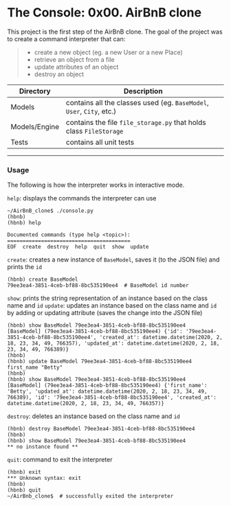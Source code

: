 # The Console: 0x00. AirBnB clone

This project is the first step of the AirBnB clone. The goal of the project was
to create a command interpreter that can:
>	- create a new object (eg. a new User or a new Place)
>	- retrieve an object from a file
>	- update attributes of an object
>	- destroy an object
	
| Directory | Description |
|--|--|
| Models | contains all the classes used (eg. `BaseModel`, `User`, `City`, etc.)
| Models/Engine | contains the file `file_storage.py` that holds class `FileStorage`
| Tests | contains all unit tests

---------------------

### Usage

The following is how the interpreter works in interactive mode.

`help`: displays the commands the interpreter can use

```
~/AirBnB_clone$ ./console.py
(hbnb)
(hbnb) help

Documented commands (type help <topic>):
========================================
EOF  create  destroy  help  quit  show  update
```

`create`: creates a new instance of `BaseModel`, saves it (to the JSON file) and prints the `id`

```
(hbnb) create BaseModel
79ee3ea4-3851-4ceb-bf88-8bc535190ee4  # BaseModel id number
```

`show`: prints the string representation of an instance based on the class name and `id`
`update`: updates an instance based on the class name and `id` by adding or updating attribute (saves the change into the JSON file)

```
(hbnb) show BaseModel 79ee3ea4-3851-4ceb-bf88-8bc535190ee4
[BaseModel] (79ee3ea4-3851-4ceb-bf88-8bc535190ee4) {'id': '79ee3ea4-3851-4ceb-bf88-8bc535190ee4', 'created_at': datetime.datetime(2020, 2, 18, 23, 34, 49, 766357), 'updated_at': datetime.datetime(2020, 2, 18, 23, 34, 49, 766389)}
(hbnb)
(hbnb) update BaseModel 79ee3ea4-3851-4ceb-bf88-8bc535190ee4 first_name "Betty"
(hbnb)
(hbnb) show BaseModel 79ee3ea4-3851-4ceb-bf88-8bc535190ee4
[BaseModel] (79ee3ea4-3851-4ceb-bf88-8bc535190ee4) {'first_name': 'Betty', 'updated_at': datetime.datetime(2020, 2, 18, 23, 34, 49, 766389), 'id': '79ee3ea4-3851-4ceb-bf88-8bc535190ee4', 'created_at': datetime.datetime(2020, 2, 18, 23, 34, 49, 766357)}
```

`destroy`: deletes an instance based on the class name and `id`

```
(hbnb) destroy BaseModel 79ee3ea4-3851-4ceb-bf88-8bc535190ee4
(hbnb)
(hbnb) show BaseModel 79ee3ea4-3851-4ceb-bf88-8bc535190ee4
** no instance found **
```

`quit`: command to exit the interpreter

```
(hbnb) exit
*** Unknown syntax: exit
(hbnb)
(hbnb) quit
~/AirBnb_clone$  # successfully exited the interpreter
```
